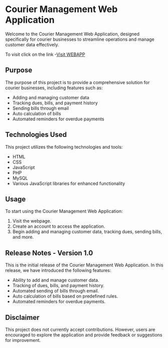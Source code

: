 # Courier Management Web Application

Welcome to the Courier Management Web Application, designed specifically for courier businesses to streamline operations and manage customer data effectively.

To visit click on the link -[Visit WEBAPP](https://amodenterprise.000webhostapp.com/)

## Purpose

The purpose of this project is to provide a comprehensive solution for courier businesses, including features such as:

- Adding and managing customer data
- Tracking dues, bills, and payment history
- Sending bills through email
- Auto calculation of bills
- Automated reminders for overdue payments

## Technologies Used

This project utilizes the following technologies and tools:

- HTML
- CSS
- JavaScript
- PHP
- MySQL
- Various JavaScript libraries for enhanced functionality

## Usage

To start using the Courier Management Web Application:

1. Visit the webpage.
2. Create an account to access the application.
3. Begin adding and managing customer data, tracking dues, sending bills, and more.

## Release Notes - Version 1.0

This is the initial release of the Courier Management Web Application. In this release, we have introduced the following features:

- Ability to add and manage customer data.
- Tracking of dues, bills, and payment history.
- Automated sending of bills through email.
- Auto calculation of bills based on predefined rules.
- Automated reminders for overdue payments.


## Disclaimer

This project does not currently accept contributions. However, users are encouraged to explore the application and provide feedback or suggestions for improvement.
